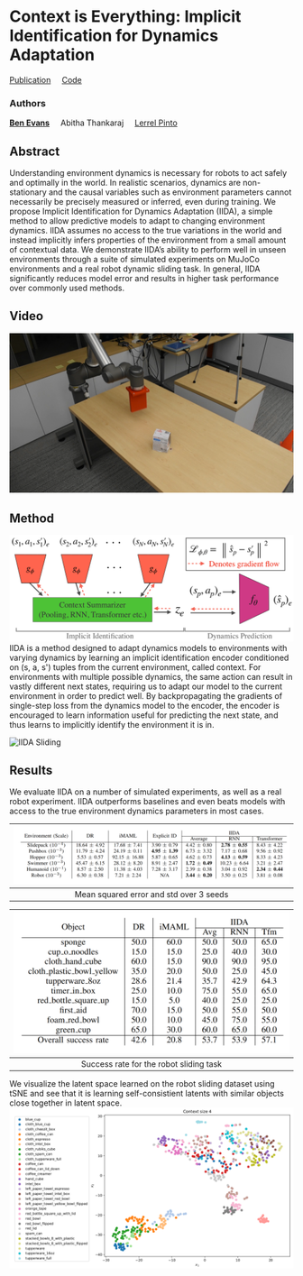 # Context is Everything: Implicit Identification for Dynamics Adaptation

[Publication](https://bennevans.github.io/publication/iida/) &nbsp; &nbsp; [Code](https://github.com/bennevans/iida)

### Authors
[**Ben Evans**](https://bennevans.github.io/) &nbsp; &nbsp; Abitha Thankaraj &nbsp; &nbsp; [Lerrel Pinto](https://www.lerrelpinto.com/)
 

## Abstract 
Understanding environment dynamics is necessary for robots to act safely and optimally in the world. In realistic scenarios, dynamics are non-stationary and the causal variables such as environment parameters cannot necessarily be precisely measured or inferred, even during training. We propose Implicit Identification for Dynamics Adaptation (IIDA), a simple method to allow predictive models to adapt to changing environment dynamics. IIDA assumes no access to the true variations in the world and instead implicitly infers properties of the environment from a small amount of contextual data. We demonstrate IIDA’s ability to perform well in unseen environments through a suite of simulated experiments on MuJoCo environments and a real robot dynamic sliding task. In general, IIDA significantly reduces model error and results in higher task performance over commonly used methods.


## Video
[![IIDA Video](figs/youtube_still.png)](https://youtu.be/DYsCykQgvBs)



## Method
![IIDA Architecture](figs/IIDA_arch.png)
IIDA is a method designed to adapt dynamics models to environments with varying dynamics by learning an implicit identification encoder conditioned on (s, a, s') tuples from the current environment, called context. For environments with multiple possible dynamics, the same action can result in vastly different next states, requiring us to adapt our model to the current environment in order to predict well. By backpropagating the gradients of single-step loss from the dynamics model to the encoder, the encoder is encouraged to learn information useful for predicting the next state, and thus learns to implicitly identify the environment it is in.

![IIDA Sliding](figs/iida_feature.gif)

## Results
We evaluate IIDA on a number of simulated experiments, as well as a real robot experiment. IIDA outperforms baselines and even beats models with access to the true environment dynamics parameters in most cases.

| ![](figs/mse.png) | 
| :-------------------------:|
| Mean squared error and std over 3 seeds |

| ![](figs/success.png) | 
| :-------------------------:|
| Success rate for the robot sliding task |


We visualize the latent space learned on the robot sliding dataset using tSNE and see that it is learning self-consistient latents with similar objects close together in latent space.
![IIDA Latent](figs/latent.png)
